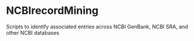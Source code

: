 # NCBIrecordMining
Scripts to identify associated entries across NCBI GenBank, NCBI SRA, and other NCBI databases
